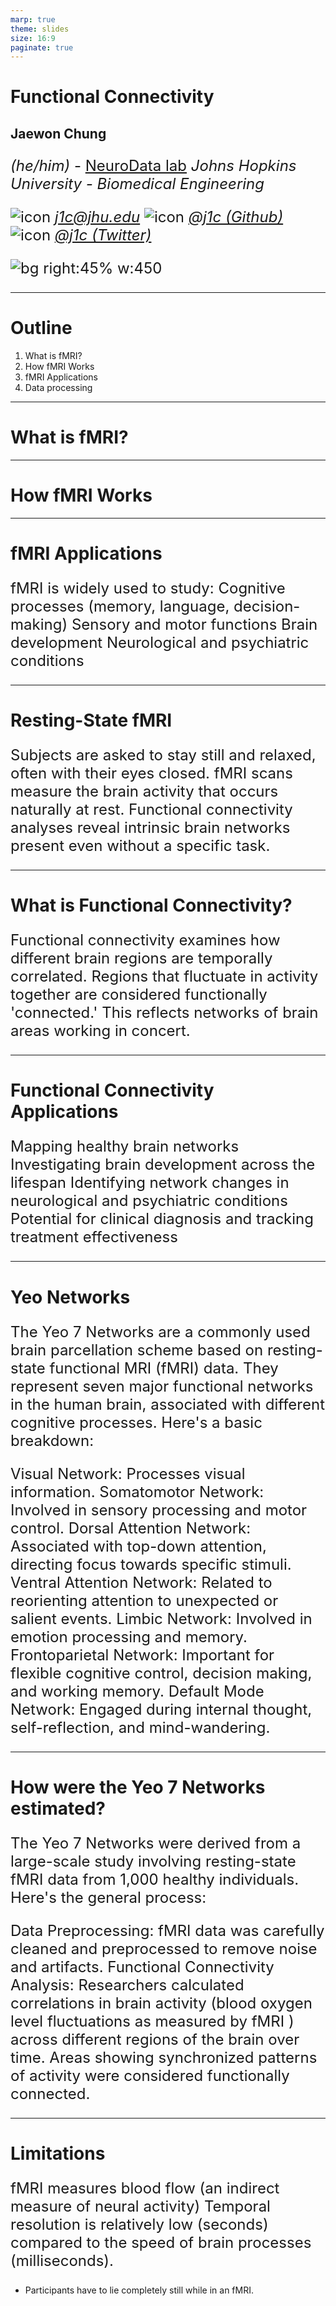 ```yaml
---
marp: true
theme: slides
size: 16:9
paginate: true
---
```


<style scoped>
p {
    font-size: 24px;
}
</style>

# Functional Connectivity

## Jaewon Chung

_(he/him)_ - [NeuroData lab](https://neurodata.io/)
_Johns Hopkins University - Biomedical Engineering_

![icon](../images/icons/mail.png) [_j1c@jhu.edu_](mailto:j1c@jhu.edu)
![icon](../images/icons/github.png) [_@j1c (Github)_](https://github.com/j1c)
![icon](../images/icons/twitter.png) [_@j1c (Twitter)_](https://twitter.com/j1c)

![bg right:45% w:450](./../images/logos/nd_logo_small.png)

---

# Outline

1. What is fMRI?
2. How fMRI Works
3. fMRI Applications
4. Data processing

---

# What is fMRI?

---

# How fMRI Works

---

# fMRI Applications

fMRI is widely used to study:
Cognitive processes (memory, language, decision-making)
Sensory and motor functions
Brain development
Neurological and psychiatric conditions

---

# Resting-State fMRI

Subjects are asked to stay still and relaxed, often with their eyes closed.
fMRI scans measure the brain activity that occurs naturally at rest.
Functional connectivity analyses reveal intrinsic brain networks present even without a specific task.

---

# What is Functional Connectivity?

Functional connectivity examines how different brain regions are temporally correlated.
Regions that fluctuate in activity together are considered functionally 'connected.'
This reflects networks of brain areas working in concert.

---

# Functional Connectivity Applications

Mapping healthy brain networks
Investigating brain development across the lifespan
Identifying network changes in neurological and psychiatric conditions
Potential for clinical diagnosis and tracking treatment effectiveness

---

# Yeo Networks

The Yeo 7 Networks are a commonly used brain parcellation scheme based on resting-state functional MRI (fMRI) data. They represent seven major functional networks in the human brain, associated with different cognitive processes. Here's a basic breakdown:

Visual Network: Processes visual information.
Somatomotor Network: Involved in sensory processing and motor control.
Dorsal Attention Network: Associated with top-down attention, directing focus towards specific stimuli.
Ventral Attention Network: Related to reorienting attention to unexpected or salient events.
Limbic Network: Involved in emotion processing and memory.
Frontoparietal Network: Important for flexible cognitive control, decision making, and working memory.
Default Mode Network: Engaged during internal thought, self-reflection, and mind-wandering.

---

# How were the Yeo 7 Networks estimated?

The Yeo 7 Networks were derived from a large-scale study involving resting-state fMRI data from 1,000 healthy individuals. Here's the general process:

Data Preprocessing: fMRI data was carefully cleaned and preprocessed to remove noise and artifacts.
Functional Connectivity Analysis: Researchers calculated correlations in brain activity (blood oxygen level fluctuations as measured by fMRI ) across different regions of the brain over time. Areas showing synchronized patterns of activity were considered functionally connected.

---

# Limitations

fMRI measures blood flow (an indirect measure of neural activity)
Temporal resolution is relatively low (seconds) compared to the speed of brain processes (milliseconds).

- Participants have to lie completely still while in an fMRI.

